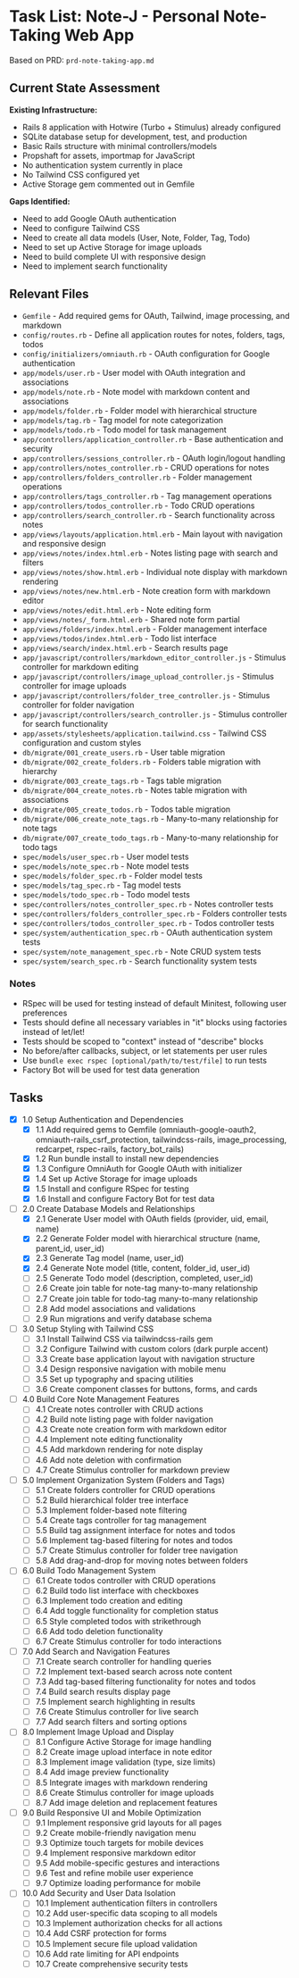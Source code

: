 # Task List: Note-J - Personal Note-Taking Web App

Based on PRD: `prd-note-taking-app.md`

## Current State Assessment

**Existing Infrastructure:**
- Rails 8 application with Hotwire (Turbo + Stimulus) already configured
- SQLite database setup for development, test, and production
- Basic Rails structure with minimal controllers/models
- Propshaft for assets, importmap for JavaScript
- No authentication system currently in place
- No Tailwind CSS configured yet
- Active Storage gem commented out in Gemfile

**Gaps Identified:**
- Need to add Google OAuth authentication
- Need to configure Tailwind CSS
- Need to create all data models (User, Note, Folder, Tag, Todo)
- Need to set up Active Storage for image uploads
- Need to build complete UI with responsive design
- Need to implement search functionality

## Relevant Files

- `Gemfile` - Add required gems for OAuth, Tailwind, image processing, and markdown
- `config/routes.rb` - Define all application routes for notes, folders, tags, todos
- `config/initializers/omniauth.rb` - OAuth configuration for Google authentication
- `app/models/user.rb` - User model with OAuth integration and associations
- `app/models/note.rb` - Note model with markdown content and associations
- `app/models/folder.rb` - Folder model with hierarchical structure
- `app/models/tag.rb` - Tag model for note categorization
- `app/models/todo.rb` - Todo model for task management
- `app/controllers/application_controller.rb` - Base authentication and security
- `app/controllers/sessions_controller.rb` - OAuth login/logout handling
- `app/controllers/notes_controller.rb` - CRUD operations for notes
- `app/controllers/folders_controller.rb` - Folder management operations
- `app/controllers/tags_controller.rb` - Tag management operations
- `app/controllers/todos_controller.rb` - Todo CRUD operations
- `app/controllers/search_controller.rb` - Search functionality across notes
- `app/views/layouts/application.html.erb` - Main layout with navigation and responsive design
- `app/views/notes/index.html.erb` - Notes listing page with search and filters
- `app/views/notes/show.html.erb` - Individual note display with markdown rendering
- `app/views/notes/new.html.erb` - Note creation form with markdown editor
- `app/views/notes/edit.html.erb` - Note editing form
- `app/views/notes/_form.html.erb` - Shared note form partial
- `app/views/folders/index.html.erb` - Folder management interface
- `app/views/todos/index.html.erb` - Todo list interface
- `app/views/search/index.html.erb` - Search results page
- `app/javascript/controllers/markdown_editor_controller.js` - Stimulus controller for markdown editing
- `app/javascript/controllers/image_upload_controller.js` - Stimulus controller for image uploads
- `app/javascript/controllers/folder_tree_controller.js` - Stimulus controller for folder navigation
- `app/javascript/controllers/search_controller.js` - Stimulus controller for search functionality
- `app/assets/stylesheets/application.tailwind.css` - Tailwind CSS configuration and custom styles
- `db/migrate/001_create_users.rb` - User table migration
- `db/migrate/002_create_folders.rb` - Folders table migration with hierarchy
- `db/migrate/003_create_tags.rb` - Tags table migration
- `db/migrate/004_create_notes.rb` - Notes table migration with associations
- `db/migrate/005_create_todos.rb` - Todos table migration
- `db/migrate/006_create_note_tags.rb` - Many-to-many relationship for note tags
- `db/migrate/007_create_todo_tags.rb` - Many-to-many relationship for todo tags
- `spec/models/user_spec.rb` - User model tests
- `spec/models/note_spec.rb` - Note model tests
- `spec/models/folder_spec.rb` - Folder model tests
- `spec/models/tag_spec.rb` - Tag model tests
- `spec/models/todo_spec.rb` - Todo model tests
- `spec/controllers/notes_controller_spec.rb` - Notes controller tests
- `spec/controllers/folders_controller_spec.rb` - Folders controller tests
- `spec/controllers/todos_controller_spec.rb` - Todos controller tests
- `spec/system/authentication_spec.rb` - OAuth authentication system tests
- `spec/system/note_management_spec.rb` - Note CRUD system tests
- `spec/system/search_spec.rb` - Search functionality system tests

### Notes

- RSpec will be used for testing instead of default Minitest, following user preferences
- Tests should define all necessary variables in "it" blocks using factories instead of let/let!
- Tests should be scoped to "context" instead of "describe" blocks
- No before/after callbacks, subject, or let statements per user rules
- Use `bundle exec rspec [optional/path/to/test/file]` to run tests
- Factory Bot will be used for test data generation

## Tasks

- [x] 1.0 Setup Authentication and Dependencies
  - [x] 1.1 Add required gems to Gemfile (omniauth-google-oauth2, omniauth-rails_csrf_protection, tailwindcss-rails, image_processing, redcarpet, rspec-rails, factory_bot_rails)
  - [x] 1.2 Run bundle install to install new dependencies
  - [x] 1.3 Configure OmniAuth for Google OAuth with initializer
  - [x] 1.4 Set up Active Storage for image uploads
  - [x] 1.5 Install and configure RSpec for testing
  - [x] 1.6 Install and configure Factory Bot for test data

- [ ] 2.0 Create Database Models and Relationships  
  - [x] 2.1 Generate User model with OAuth fields (provider, uid, email, name)
  - [x] 2.2 Generate Folder model with hierarchical structure (name, parent_id, user_id)
  - [x] 2.3 Generate Tag model (name, user_id)
  - [x] 2.4 Generate Note model (title, content, folder_id, user_id)
  - [ ] 2.5 Generate Todo model (description, completed, user_id)
  - [ ] 2.6 Create join table for note-tag many-to-many relationship
  - [ ] 2.7 Create join table for todo-tag many-to-many relationship
  - [ ] 2.8 Add model associations and validations
  - [ ] 2.9 Run migrations and verify database schema

- [ ] 3.0 Setup Styling with Tailwind CSS
  - [ ] 3.1 Install Tailwind CSS via tailwindcss-rails gem
  - [ ] 3.2 Configure Tailwind with custom colors (dark purple accent)
  - [ ] 3.3 Create base application layout with navigation structure
  - [ ] 3.4 Design responsive navigation with mobile menu
  - [ ] 3.5 Set up typography and spacing utilities
  - [ ] 3.6 Create component classes for buttons, forms, and cards

- [ ] 4.0 Build Core Note Management Features
  - [ ] 4.1 Create notes controller with CRUD actions
  - [ ] 4.2 Build note listing page with folder navigation
  - [ ] 4.3 Create note creation form with markdown editor
  - [ ] 4.4 Implement note editing functionality
  - [ ] 4.5 Add markdown rendering for note display
  - [ ] 4.6 Add note deletion with confirmation
  - [ ] 4.7 Create Stimulus controller for markdown preview

- [ ] 5.0 Implement Organization System (Folders and Tags)
  - [ ] 5.1 Create folders controller for CRUD operations
  - [ ] 5.2 Build hierarchical folder tree interface
  - [ ] 5.3 Implement folder-based note filtering
  - [ ] 5.4 Create tags controller for tag management
  - [ ] 5.5 Build tag assignment interface for notes and todos
  - [ ] 5.6 Implement tag-based filtering for notes and todos
  - [ ] 5.7 Create Stimulus controller for folder tree navigation
  - [ ] 5.8 Add drag-and-drop for moving notes between folders

- [ ] 6.0 Build Todo Management System
  - [ ] 6.1 Create todos controller with CRUD operations
  - [ ] 6.2 Build todo list interface with checkboxes
  - [ ] 6.3 Implement todo creation and editing
  - [ ] 6.4 Add toggle functionality for completion status
  - [ ] 6.5 Style completed todos with strikethrough
  - [ ] 6.6 Add todo deletion functionality
  - [ ] 6.7 Create Stimulus controller for todo interactions

- [ ] 7.0 Add Search and Navigation Features
  - [ ] 7.1 Create search controller for handling queries
  - [ ] 7.2 Implement text-based search across note content
  - [ ] 7.3 Add tag-based filtering functionality for notes and todos
  - [ ] 7.4 Build search results display page
  - [ ] 7.5 Implement search highlighting in results
  - [ ] 7.6 Create Stimulus controller for live search
  - [ ] 7.7 Add search filters and sorting options

- [ ] 8.0 Implement Image Upload and Display
  - [ ] 8.1 Configure Active Storage for image handling
  - [ ] 8.2 Create image upload interface in note editor
  - [ ] 8.3 Implement image validation (type, size limits)
  - [ ] 8.4 Add image preview functionality
  - [ ] 8.5 Integrate images with markdown rendering
  - [ ] 8.6 Create Stimulus controller for image uploads
  - [ ] 8.7 Add image deletion and replacement features

- [ ] 9.0 Build Responsive UI and Mobile Optimization
  - [ ] 9.1 Implement responsive grid layouts for all pages
  - [ ] 9.2 Create mobile-friendly navigation menu
  - [ ] 9.3 Optimize touch targets for mobile devices
  - [ ] 9.4 Implement responsive markdown editor
  - [ ] 9.5 Add mobile-specific gestures and interactions
  - [ ] 9.6 Test and refine mobile user experience
  - [ ] 9.7 Optimize loading performance for mobile

- [ ] 10.0 Add Security and User Data Isolation
  - [ ] 10.1 Implement authentication filters in controllers
  - [ ] 10.2 Add user-specific data scoping to all models
  - [ ] 10.3 Implement authorization checks for all actions
  - [ ] 10.4 Add CSRF protection for forms
  - [ ] 10.5 Implement secure file upload validation
  - [ ] 10.6 Add rate limiting for API endpoints
  - [ ] 10.7 Create comprehensive security tests
